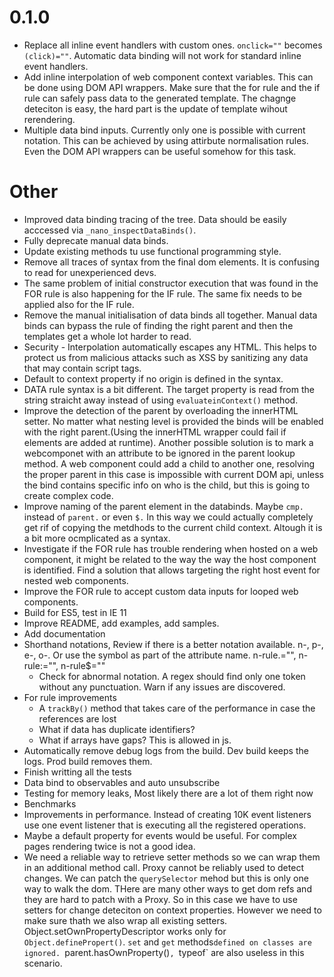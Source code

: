 # 0.1.0
* Replace all inline event handlers with custom ones. `onclick=""` becomes `(click)=""`. Automatic data binding will not work for standard inline event handlers.
* Add inline interpolation of web component context variables. This can be done using DOM API wrappers. Make sure that the for rule and the if rule can safely pass data to the generated template. The chagnge deteciton is easy, the hard part is the update of template wihout rerendering.
* Multiple data bind inputs. Currently only one is possible with current notation. This can be achieved by using attirbute normalisation rules. Even the DOM API wrappers can be useful somehow for this task.

# Other
* Improved data binding tracing of the tree. Data should be easily acccessed via `_nano_inspectDataBinds()`.
* Fully deprecate manual data binds.
* Update existing methods tu use functional programming style.
* Remove all traces of syntax from the final dom elements. It is confusing to read for unexperienced devs.
* The same problem of initial constructor execution that was found in the FOR rule is also happening for the IF rule. The same fix needs to be applied also for the IF rule. 
* Remove the manual initialisation of data binds all together. Manual data binds can bypass the rule of finding the right parent and then the templates get a whole lot harder to read.
* Security - Interpolation automatically escapes any HTML. This helps to protect us from malicious attacks such as XSS by sanitizing any data that may contain script tags. 
* Default to context property if no origin is defined in the syntax.
* DATA rule syntax is a bit different. The target property is read from the string straicht away instead of using `evaluateinContext()` method.
* Improve the detection of the parent by overloading the innerHTML setter. No matter what nesting level is provided the binds will be enabled with the right parent.(Using the innerHTML wrapper could fail if elements are added at runtime). Another possible solution is to mark a webcomponet with an attribute to be ignored in the parent lookup method. A web component could add a child to another one, resolving the proper parent in this case is impossible with current DOM api, unless the bind contains specific info on who is the child, but this is going to create complex code. 
* Improve naming of the parent element in the databinds. Maybe `cmp.` instead of `parent.` or even `$.` In this way we could actually completely get rif of copying the metdhods to the current child context. Altough it is a bit more ocmplicated as a syntax.
* Investigate if the FOR rule has trouble rendering when hosted on a web component, it might be related to the way the way the host component is identified. Find a solution that allows targeting the right host event for nested web components.
* Improve the FOR rule to accept custom data inputs for looped web components.
* Build for ES5, test in IE 11
* Improve README, add examples, add samples.
* Add documentation
* Shorthand notations, Review if there is a better notation available. n-, p-, e-, o-. Or use the symbol as part of the attribute name. n-rule.="", n-rule:="", n-rule$=""
	* Check for abnormal notation. A regex should find only one token without any punctuation. Warn if any issues are discovered.
* For rule improvements
	* A `trackBy()` method that takes care of the performance in case the references are lost
	* What if data has duplicate identifiers?
	* What if arrays have gaps? This is allowed in js.
* Automatically remove debug logs from the build. Dev build keeps the logs. Prod build removes them.
* Finish writting all the tests
* Data bind to observables and auto unsubscribe
* Testing for memory leaks, Most likely there are a lot of them right now
* Benchmarks
* Improvements in performance. Instead of creating 10K event listeners use one event listener that is executing all the registered operations.
* Maybe a default property for events would be useful. For complex pages rendering twice is not a good idea.
* We need a reliable way to retrieve setter methods so we can wrap them in an additional method call. Proxy cannot be reliably used to detect changes. We can patch the `querySelector` mehod but this is only one way to walk the dom. THere are many other ways to get dom refs and they are hard to patch with a Proxy. So in this case we have to use setters for change deteciton on context properties. However we need to make sure thath we also wrap all existing setters. Object.setOwnPropertyDescriptor works only for `Object.definePropert()`. `set` and `get` methods`defined on classes are ignored. `parent.hasOwnProperty()`, `typeof` are also useless in this scenario.